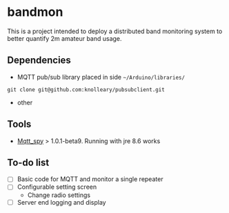 # bandmon

This is a project intended to deploy a distributed band monitoring system to better quantify 2m amateur band usage.

## Dependencies 

- MQTT pub/sub library placed in side `~/Arduino/libraries/` 

```
git clone git@github.com:knolleary/pubsubclient.git
```
- other 

## Tools 

- [Mqtt_spy](https://github.com/eclipse/paho.mqtt-spy/releases/tag/) > 1.0.1-beta9. Running with jre 8.6 works


## To-do list

- [ ] Basic code for MQTT and monitor a single repeater
- [ ] Configurable setting screen
	- Change radio settings
- [ ] Server end logging and display 
